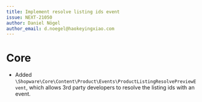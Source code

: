 ```yaml
---
title: Implement resolve listing ids event
issue: NEXT-21050
author: Daniel Nögel
author_email: d.noegel@haokeyingxiao.com
---
```

# Core
* Added `\Shopware\Core\Content\Product\Events\ProductListingResolvePreviewEvent`, which allows 3rd party developers to resolve the listing ids with an event.  
